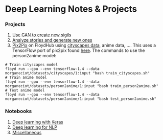 # Deep Learning Notes & Projects

### Projects
1. [Use GAN to create new sigils](https://github.com/morganecf/deep-learning/tree/master/sigilizer)
2. [Analyze stories and generate new ones](https://github.com/morganecf/deep-learning/tree/master/stories)
3. [Pix2Pix](https://www.floydhub.com/morganeciot/projects/pix2pix) on FloydHub using [cityscapes data](https://www.floydhub.com/morganeciot/datasets/cityscapes), anime data, .... This uses a TensorFlow port of pix2pix found [here](https://github.com/affinelayer/pix2pix-tensorflow). The commands to use the person2anime model:
```
# Train cityscapes model
floyd run --gpu --env tensorflow-1.4 --data morganeciot/datasets/cityscapes/1:input "bash train_cityscapes.sh"
# Train anime model
floyd run --gpu --env tensorflow-1.4 --data morganeciot/datasets/person2anime/1:input "bash train_person2anime.sh"
# Test anime model
floyd run --gpu --env tensorflow-1.4 --data morganeciot/datasets/person2anime/1:input "bash test_person2anime.sh"
```

### Notebooks
1. [Deep learning with Keras](https://github.com/morganecf/deep-learning/tree/master/notebooks/keras-notebooks)
2. [Deep learning for NLP](https://github.com/morganecf/deep-learning/tree/master/notebooks/nlp)
3. [Miscellaneous](https://github.com/morganecf/deep-learning/tree/master/notebooks/misc)
